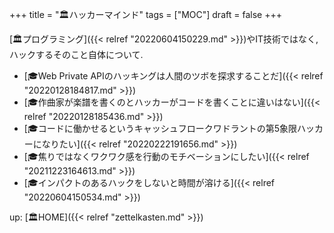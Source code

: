 +++
title = "🏛ハッカーマインド"
tags = ["MOC"]
draft = false
+++

[🏛プログラミング]({{< relref "20220604150229.md" >}})やIT技術ではなく, ハックするそのこと自体について.

-   [🎓Web Private APIのハッキングは人間のツボを探求することだ]({{< relref "20220128184817.md" >}})
-   [🎓作曲家が楽譜を書くのとハッカーがコードを書くことに違いはない]({{< relref "20220128185436.md" >}})
-   [🎓コードに働かせるというキャッシュフロークワドラントの第5象限ハッカーになりたい]({{< relref "20220222191656.md" >}})
-   [🎓焦りではなくワクワク感を行動のモチベーションにしたい]({{< relref "20211223164613.md" >}})
-   [🎓インパクトのあるハックをしないと時間が溶ける]({{< relref "20220604150534.md" >}})

up: [🏛HOME]({{< relref "zettelkasten.md" >}})

